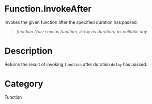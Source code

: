 # Function.InvokeAfter
Invokes the given function after the specified duration has passed.
> _function (<code>function</code> as function, <code>delay</code> as duration) as nullable any_

# Description 
Returns the result of invoking <code>function</code> after duration <code>delay</code> has passed.
# Category 
Function
